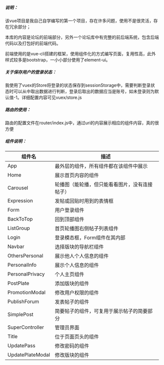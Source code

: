 ##### 说明：

该vue项目是我自己自学编写的第一个项目，存在许多问题，使用不是很灵活，存在冗余部分；

本库的内容是论坛的前端部分，另外一个论坛库中有完整的前后端系统，包含后端代码以及打包好的前端代码。

前端使用的是vue-cli搭建的框架，使用组件化的方式编写页面，复用性高，此外样式较多是bootstrap，一小小部分使用了element-ui。

##### 关于保存用户的登录状态：

我使用了vuex的Store将登录的状态保存到sessionStorage中，需要判断登录状态时可以从中取出数据进行判断，登录后取出的数据应当是账号，如未登录则为默认值-1。详细配置内容可见vuex/store.js

##### 路由的使用：

路由的配置文件在router/index.js中，通过uri的内容展示相应的组件内容，真的很方便

##### 组件说明：

| 组件名           | 描述                                           |
| ---------------- | ---------------------------------------------- |
| App              | 最外层的组件，所有组件都在该组件中展示         |
| Home             | 展示首页内容的组件                             |
| Carousel         | 轮播图（能轮播，但只能看看图片，没有连接帖子） |
| Expression       | 发帖或回贴时用到的表情框                       |
| Form             | 用户登录组件                                   |
| BackToTop        | 回到顶部组件                                   |
| ListGroup        | 首页轮播图右侧帖子列表组件                     |
| Login            | 登录模态框，Form组件在其内部                   |
| Navbar           | 选择版块的导航栏组件                           |
| OthersPersonal   | 展示他人个人信息的组件                         |
| PersonalInfo     | 展示个人信息的组件                             |
| PersonalPrivacy  | 个人主页组件                                   |
| PostPlate        | 添加版块的组件                                 |
| PromotionModal   | 修改用户权限的组件                             |
| PublishForum     | 发表帖子的组件                                 |
| SimplePost       | 简要帖子的组件，可复用于展示帖子的简要部分     |
| SuperController  | 管理员界面                                     |
| Title            | 位于页面页头的组件                             |
| UpdatePass       | 修改密码的组件                                 |
| UpdatePlateModal | 修改版块的组件                                 |

